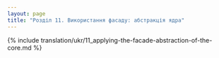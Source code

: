 ```yaml
---
layout: page
title: "Розділ 11. Використання фасаду: абстракція ядра"
---
```


{% include translation/ukr/11_applying-the-facade-abstraction-of-the-core.md %}